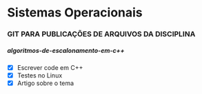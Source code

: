 # Sistemas Operacionais
### GIT PARA PUBLICAÇÕES DE ARQUIVOS DA DISCIPLINA
##### algoritmos-de-escalonamento-em-c++
- [x] Escrever code em C++
- [x] Testes no Linux
- [x] Artigo sobre o tema
